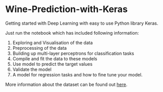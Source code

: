 # Wine-Prediction-with-Keras

Getting started with Deep Learning with easy to use Python library Keras.

Just run the notebook which has included following information: 

1. Exploring and Visualisation of the data
2. Preprocessing of the data
3. Building up  multi-layer perceptrons for classification tasks
4. Compile and fit the data to these models
5. Use model to predict the target values
6. Validate the model
7. A model for regression tasks and how to fine tune your model. 

More information about the dataset can be found out [here](https://archive.ics.uci.edu/ml/datasets/wine+quality). 
